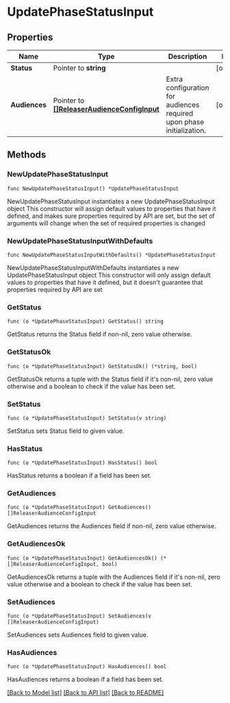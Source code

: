 # UpdatePhaseStatusInput

## Properties

Name | Type | Description | Notes
------------ | ------------- | ------------- | -------------
**Status** | Pointer to **string** |  | [optional] 
**Audiences** | Pointer to [**[]ReleaserAudienceConfigInput**](ReleaserAudienceConfigInput.md) | Extra configuration for audiences required upon phase initialization. | [optional] 

## Methods

### NewUpdatePhaseStatusInput

`func NewUpdatePhaseStatusInput() *UpdatePhaseStatusInput`

NewUpdatePhaseStatusInput instantiates a new UpdatePhaseStatusInput object
This constructor will assign default values to properties that have it defined,
and makes sure properties required by API are set, but the set of arguments
will change when the set of required properties is changed

### NewUpdatePhaseStatusInputWithDefaults

`func NewUpdatePhaseStatusInputWithDefaults() *UpdatePhaseStatusInput`

NewUpdatePhaseStatusInputWithDefaults instantiates a new UpdatePhaseStatusInput object
This constructor will only assign default values to properties that have it defined,
but it doesn't guarantee that properties required by API are set

### GetStatus

`func (o *UpdatePhaseStatusInput) GetStatus() string`

GetStatus returns the Status field if non-nil, zero value otherwise.

### GetStatusOk

`func (o *UpdatePhaseStatusInput) GetStatusOk() (*string, bool)`

GetStatusOk returns a tuple with the Status field if it's non-nil, zero value otherwise
and a boolean to check if the value has been set.

### SetStatus

`func (o *UpdatePhaseStatusInput) SetStatus(v string)`

SetStatus sets Status field to given value.

### HasStatus

`func (o *UpdatePhaseStatusInput) HasStatus() bool`

HasStatus returns a boolean if a field has been set.

### GetAudiences

`func (o *UpdatePhaseStatusInput) GetAudiences() []ReleaserAudienceConfigInput`

GetAudiences returns the Audiences field if non-nil, zero value otherwise.

### GetAudiencesOk

`func (o *UpdatePhaseStatusInput) GetAudiencesOk() (*[]ReleaserAudienceConfigInput, bool)`

GetAudiencesOk returns a tuple with the Audiences field if it's non-nil, zero value otherwise
and a boolean to check if the value has been set.

### SetAudiences

`func (o *UpdatePhaseStatusInput) SetAudiences(v []ReleaserAudienceConfigInput)`

SetAudiences sets Audiences field to given value.

### HasAudiences

`func (o *UpdatePhaseStatusInput) HasAudiences() bool`

HasAudiences returns a boolean if a field has been set.


[[Back to Model list]](../README.md#documentation-for-models) [[Back to API list]](../README.md#documentation-for-api-endpoints) [[Back to README]](../README.md)


